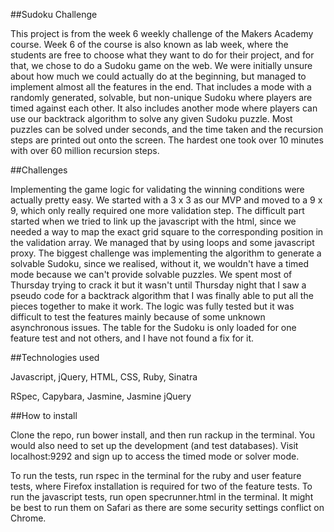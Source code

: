 ##Sudoku Challenge

This project is from the week 6 weekly challenge of the Makers Academy course.
Week 6 of the course is also known as lab week, where the students are free to
choose what they want to do for their project, and for that, we chose to do a
Sudoku game on the web. We were initially unsure about how much we could
actually do at the beginning, but managed to implement almost all the features
in the end. That includes a mode with a randomly generated, solvable, but
non-unique Sudoku where players are timed against each other. It also includes
another mode where players can use our backtrack algorithm to solve any given
Sudoku puzzle. Most puzzles can be solved under seconds, and the time taken and
the recursion steps are printed out onto the screen. The hardest one took over
10 minutes with over 60 million recursion steps.

##Challenges

Implementing the game logic for validating the winning conditions were actually
pretty easy. We started with a 3 x 3 as our MVP and moved to a 9 x 9, which only
really required one more validation step. The difficult part started when we
tried to link up the javascript with the html, since we needed a way to map the
exact grid square to the corresponding position in the validation array. We
managed that by using loops and some javascript proxy. The biggest challenge was
implementing the algorithm to generate a solvable Sudoku, since we realised,
without it, we wouldn't have a timed mode because we can't provide solvable
puzzles. We spent most of Thursday trying to crack it but it wasn't until
Thursday night that I saw a pseudo code for a backtrack algorithm that I was
finally able to put all the pieces together to make it work. The logic was fully
tested but it was difficult to test the features mainly because of some unknown
asynchronous issues. The table for the Sudoku is only loaded for one feature
test and not others, and I have not found a fix for it.

##Technologies used

Javascript, jQuery, HTML, CSS, Ruby, Sinatra

RSpec, Capybara, Jasmine, Jasmine jQuery

##How to install

Clone the repo, run bower install, and then run rackup in the terminal. You would also need to set up the
development (and test databases). Visit localhost:9292 and sign up to access the
timed mode or solver mode.

To run the tests, run rspec in the terminal for the ruby and user feature tests,
where Firefox installation is required for two of the feature tests. To run the
javascript tests, run open specrunner.html in the terminal. It might be best to
run them on Safari as there are some security settings conflict on Chrome.
